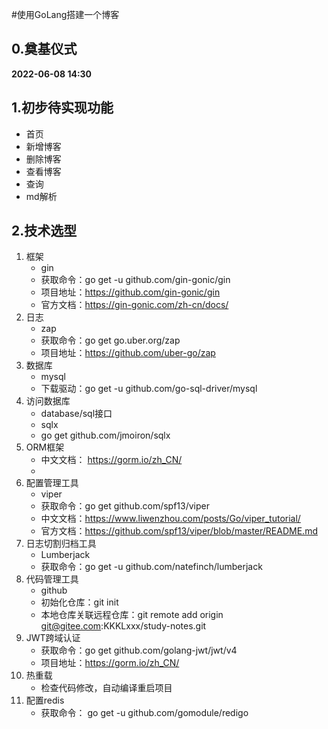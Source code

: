 #使用GoLang搭建一个博客

## 0.奠基仪式
**2022-06-08 14:30**

## 1.初步待实现功能
* 首页
* 新增博客
* 删除博客
* 查看博客
* 查询
* md解析

## 2.技术选型
1. 框架
    - gin
    - 获取命令：go get -u github.com/gin-gonic/gin
    - 项目地址：https://github.com/gin-gonic/gin
    - 官方文档：https://gin-gonic.com/zh-cn/docs/
2. 日志
    - zap
    - 获取命令：go get go.uber.org/zap
    - 项目地址：https://github.com/uber-go/zap
3. 数据库
    - mysql
    - 下载驱动：go get -u github.com/go-sql-driver/mysql
4. 访问数据库
    - database/sql接口
    - sqlx
    - go get github.com/jmoiron/sqlx
5. ORM框架
    - 中文文档： https://gorm.io/zh_CN/
    -
6. 配置管理工具
    - viper
    - 获取命令：go get github.com/spf13/viper
    - 中文文档：https://www.liwenzhou.com/posts/Go/viper_tutorial/
    - 官方文档：https://github.com/spf13/viper/blob/master/README.md
7. 日志切割归档工具
    - Lumberjack
    - 获取命令：go get -u github.com/natefinch/lumberjack
8. 代码管理工具
    - github
    - 初始化仓库：git init
    - 本地仓库关联远程仓库：git remote add origin git@gitee.com:KKKLxxx/study-notes.git
9. JWT跨域认证
    - 获取命令：go get github.com/golang-jwt/jwt/v4
    - 项目地址：https://gorm.io/zh_CN/
10. 热重载
    - 检查代码修改，自动编译重启项目
11. 配置redis
    - 获取命令： go get -u github.com/gomodule/redigo

  
 
